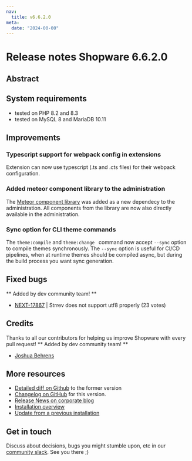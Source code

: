 ```yaml
---
nav:
  title: v6.6.2.0
meta:
  date: "2024-00-00"
---
```

# Release notes Shopware 6.6.2.0

## Abstract



## System requirements

* tested on PHP 8.2 and 8.3
* tested on MySQL 8 and MariaDB 10.11

## Improvements

### Typescript support for webpack config in extensions
Extension can now use typescript (.ts and .cts files) for their webpack configuration. 

### Added meteor component library to the administration
The [Meteor component library](https://shopware.design/meteor-components/) was added as a new dependecy to the administration.
All components from the library are now also directly available in the administration.

### Sync option for CLI theme commands

The `theme:compile` and `theme:change ` command now accept `--sync` option to compile themes synchronously. The `--sync` option is useful for CI/CD pipelines, when at runtime themes should be compiled async, but during the build process you want sync generation.

## Fixed bugs
** Added by dev community team! **
* [NEXT-17867](https://issues.shopware.com/issues/NEXT-17867) | Strrev does not support utf8 properly (23 votes)


## Credits

Thanks to all our contributors for helping us improve Shopware with every pull request!
** Added by dev community team! **
* [Joshua Behrens](https://github.com/JoshuaBehrens)


## More resources

* [Detailed diff on Github](https://github.com/shopware/shopware/compare/v6.6.1.x...v6.6.2.0) to the former version
* [Changelog on GitHub](https://github.com/shopware/shopware/blob/v6.6.2.0/CHANGELOG.md) for this version.
* [Release News on corporate blog](https://www.shopware.com/en/news/shopware-6-release-news-may-2024/)
* [Installation overview](https://developer.shopware.com/docs/guides/installation/)
* [Update from a previous installation](https://developer.shopware.com/docs/guides/installation/template.html#update-shopware)

## Get in touch

Discuss about decisions, bugs you might stumble upon, etc in our [community slack](https://slack.shopware.com). See you there ;)
